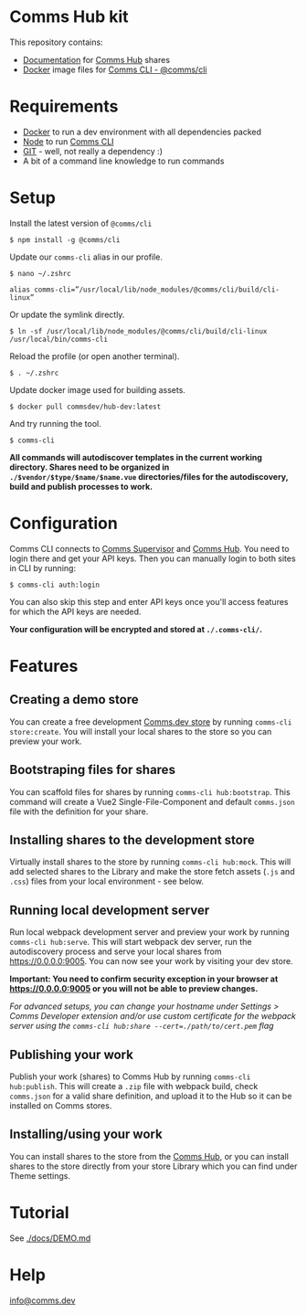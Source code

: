 # Comms Hub kit

This repository contains:

- [Documentation](./docs/) for [Comms Hub](https://hub.comms.dev) shares
- [Docker](./docker/) image files for [Comms CLI - @comms/cli](https://www.npmjs.com/package/@comms/cli)

# Requirements

- [Docker](https://www.docker.com/) to run a dev environment with all dependencies packed
- [Node](https://nodejs.org/en/) to run [Comms CLI](/CommsCenter/Comms-CLI)
- [GIT](https://git-scm.com/) - well, not really a dependency :)
- A bit of a command line knowledge to run commands

# Setup

Install the latest version of `@comms/cli`

`$ npm install -g @comms/cli`

Update our `comms-cli` alias in our profile.

`$ nano ~/.zshrc`

`alias comms-cli=”/usr/local/lib/node_modules/@comms/cli/build/cli-linux”`

Or update the symlink directly.

`$ ln -sf /usr/local/lib/node_modules/@comms/cli/build/cli-linux /usr/local/bin/comms-cli`

Reload the profile (or open another terminal).

`$ . ~/.zshrc`

Update docker image used for building assets.

`$ docker pull commsdev/hub-dev:latest`

And try running the tool.

`$ comms-cli`

**All commands will autodiscover templates in the current working directory. Shares need to be organized in
`./$vendor/$type/$name/$name.vue` directories/files for the autodiscovery, build and publish processes to work.**

# Configuration

Comms CLI connects to [Comms Supervisor](https://supervisor.comms.dev) and [Comms Hub](https://hub.comms.dev). You need
to login there and get your API keys. Then you can manually login to both sites in CLI by running:

`$ comms-cli auth:login`

You can also skip this step and enter API keys once you'll access features for which the API keys are needed.

**Your configuration will be encrypted and stored at `./.comms-cli/`.**

# Features

## Creating a demo store

You can create a free development [Comms.dev store](https://comms.dev) by running `comms-cli store:create`. You will
install your local shares to the store so you can preview your work.

## Bootstraping files for shares

You can scaffold files for shares by running `comms-cli hub:bootstrap`. This command will create a Vue2
Single-File-Component and default `comms.json` file with the definition for your share.

## Installing shares to the development store

Virtually install shares to the store by running `comms-cli hub:mock`. This will add selected shares to the Library and
make the store fetch assets (`.js` and `.css`) files from your local environment - see below.

## Running local development server

Run local webpack development server and preview your work by running `comms-cli hub:serve`. This will start webpack dev
server, run the autodiscovery process and serve your local shares from https://0.0.0.0:9005. You can now see your work
by visiting your dev store.

**Important: You need to confirm security exception in your browser at https://0.0.0.0:9005 or you will not be able to
preview changes.**

_For advanced setups, you can change your hostname under Settings > Comms Developer extension and/or use custom
certificate for the webpack server using the `comms-cli hub:share --cert=./path/to/cert.pem` flag_

## Publishing your work

Publish your work (shares) to Comms Hub by running `comms-cli hub:publish`. This will create a `.zip` file with webpack
build, check `comms.json` for a valid share definition, and upload it to the Hub so it can be installed on Comms stores.

## Installing/using your work

You can install shares to the store from the [Comms Hub](https://hub.comms.dev), or you can install shares to the store
directly from your store Library which you can find under Theme settings.

# Tutorial

See [./docs/DEMO.md](./DEMO.md)

# Help

info@comms.dev
